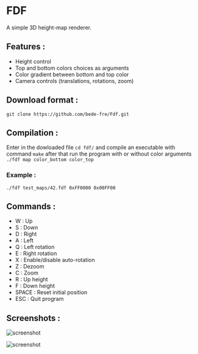 # FDF

A simple 3D height-map renderer.


## Features :

* Height control
* Top and bottom colors choices as arguments
* Color gradient between bottom and top color
* Camera controls (translations, rotations, zoom)


## Download format :

```git clone https://github.com/bede-fre/Fdf.git```

## Compilation :

Enter in the dowloaded file ```cd fdf/``` and compile an executable with command ```make``` after that run the program with or without color arguments ```./fdf map color_bottom color_top```

### Example :

```./fdf test_maps/42.fdf 0xFF0000 0x00FF00```

## Commands :

- W : Up
- S : Down
- D : Right
- A : Left
- Q : Left rotation
- E : Right rotation
- X : Enable/disable auto-rotation
- Z : Dezoom
- C : Zoom
- R : Up height
- F : Down height
- SPACE : Reset initial position
- ESC : Quit program

## Screenshots :

![screenshot](/screens/Pyramide.png?raw=true)

![screenshot](/screens/France.png?raw=true)
